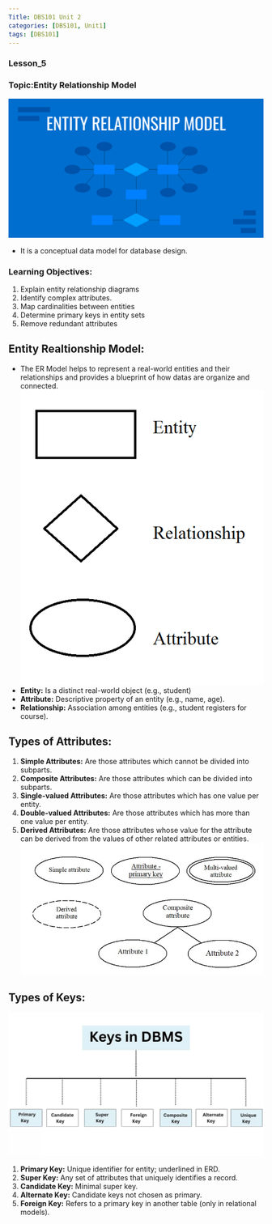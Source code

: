 ```yaml
---
Title: DBS101 Unit 2
categories: [DBS101, Unit1]
tags: [DBS101]
---
```

 
### Lesson_5
### Topic:Entity Relationship Model
![Entity](../assets/Entity.webp)
- It is a conceptual data model for database design.

### Learning Objectives:
1. Explain entity relationship diagrams
2. Identify complex attributes.
3. Map cardinalities between entities
4. Determine primary keys in entity sets
5. Remove redundant attributes

## Entity Realtionship Model:
- The ER Model helps to represent a real-world entities and their relationships and provides a blueprint of how datas are organize and connected.
![Entity](../assets/Entity_relationship.png)
- **Entity:** Is a distinct real-world object (e.g., student)
- **Attribute:** Descriptive property of an entity (e.g., name, age).
- **Relationship:** Association among entities (e.g., student registers for course).

## Types of Attributes:

1. **Simple Attributes:** Are those attributes which cannot be divided into subparts.
2. **Composite Attributes:** Are those attributes which can be divided into subparts.
3. **Single-valued Attributes:** Are those attributes which has one value per entity.
4. **Double-valued Attributes:** Are those attributes which has more than one value per entity.
5. **Derived Attributes:** Are those attributes whose value for the attribute
can be derived from the values of other related attributes or entities.
![Entity](../assets/Attributes.jpg)

## Types of Keys:
![Entity](../assets/Keys-in-DBMS.jpg.webp)
1. **Primary Key:** Unique identifier for entity; underlined in ERD.
2. **Super Key:** Any set of attributes that uniquely identifies a record.
3. **Candidate Key:** Minimal super key.
4. **Alternate Key:** Candidate keys not chosen as primary.
5. **Foreign Key:** Refers to a primary key in another table (only in relational models).
